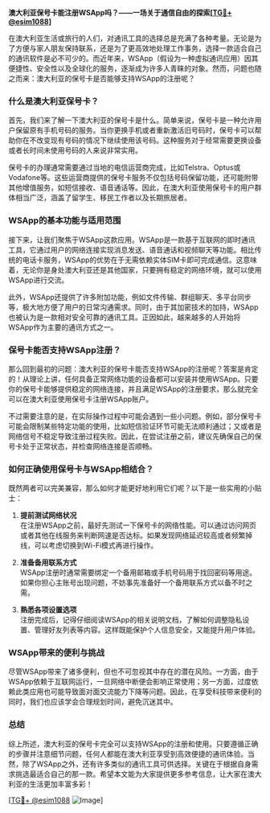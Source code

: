 **澳大利亚保号卡能注册WSApp吗？——一场关于通信自由的探索[[TG💪+ @esim1088](https://t.me/s/esim1088)]**

在澳大利亚生活或旅行的人们，对通讯工具的选择总是充满了各种考量。无论是为了方便与家人朋友保持联系，还是为了更高效地处理工作事务，选择一款适合自己的通讯软件是必不可少的。而近年来，WSApp（假设为一种虚拟通讯应用）因其便捷性、安全性以及全球化的服务，逐渐成为许多人青睐的对象。然而，问题也随之而来：澳大利亚的保号卡是否能够支持WSApp的注册呢？

### **什么是澳大利亚保号卡？**

首先，我们来了解一下澳大利亚的保号卡是什么。简单来说，保号卡是一种允许用户保留原有手机号码的服务。当你更换手机或者重新激活旧号码时，保号卡可以帮助你在不改变现有号码的情况下继续使用该号码。这种服务对于经常需要更换设备或者长时间未使用号码的人来说非常实用。

保号卡的办理通常需要通过当地的电信运营商完成，比如Telstra、Optus或Vodafone等。这些运营商提供的保号卡服务不仅包括号码保留功能，还可能附带其他增值服务，如短信接收、语音通话等。因此，在澳大利亚使用保号卡的用户群体相当广泛，涵盖了留学生、移民工作者以及长期旅居者。

### **WSApp的基本功能与适用范围**

接下来，让我们聚焦于WSApp这款应用。WSApp是一款基于互联网的即时通讯工具，它通过用户的网络连接实现消息发送、语音通话和视频聊天等功能。相比传统的电话卡服务，WSApp的优势在于无需依赖实体SIM卡即可完成通信。这意味着，无论你是身处澳大利亚还是其他国家，只要拥有稳定的网络环境，就可以使用WSApp进行交流。

此外，WSApp还提供了许多附加功能，例如文件传输、群组聊天、多平台同步等，极大地方便了用户的日常沟通需求。同时，由于其加密技术的加持，WSApp也被认为是一款相对安全可靠的通讯工具。正因如此，越来越多的人开始将WSApp作为主要的通讯方式之一。

### **保号卡能否支持WSApp注册？**

那么回到最初的问题：澳大利亚的保号卡能否支持WSApp的注册呢？答案是肯定的！从理论上讲，任何具备正常网络功能的设备都可以安装并使用WSApp。只要你的保号卡能够提供稳定的网络连接，并且满足WSApp的注册要求，那么就完全可以在澳大利亚使用保号卡注册WSApp账户。

不过需要注意的是，在实际操作过程中可能会遇到一些小问题。例如，部分保号卡可能会限制某些特定功能的使用，比如短信验证环节可能无法顺利通过；又或者是网络信号不稳定导致注册过程失败。因此，在尝试注册之前，建议先确保自己的保号卡处于正常状态，并检查网络连接是否顺畅。

### **如何正确使用保号卡与WSApp相结合？**

既然两者可以完美兼容，那么如何才能更好地利用它们呢？以下是一些实用的小贴士：

1. **提前测试网络状况**  
   在注册WSApp之前，最好先测试一下保号卡的网络性能。可以通过访问网页或者其他在线服务来判断网速是否达标。如果发现网络延迟较高或者频繁掉线，可以考虑切换到Wi-Fi模式再进行操作。

2. **准备备用联系方式**  
   WSApp注册时通常需要绑定一个备用邮箱或手机号码用于找回密码等用途。如果你担心主账号出现问题，不妨事先准备好一个备用联系方式以备不时之需。

3. **熟悉各项设置选项**  
   注册完成后，记得仔细阅读WSApp的相关说明文档，了解如何调整隐私设置、管理好友列表等内容。这样既能保护个人信息安全，又能提升用户体验。

### **WSApp带来的便利与挑战**

尽管WSApp带来了诸多便利，但也不可忽视其中存在的潜在风险。一方面，由于WSApp依赖于互联网运行，一旦网络中断便会影响正常使用；另一方面，过度依赖此类应用也可能导致面对面交流能力下降等问题。因此，在享受科技带来便利的同时，我们也应该学会合理规划时间，避免沉迷其中。

### **总结**

综上所述，澳大利亚的保号卡完全可以支持WSApp的注册和使用。只要遵循正确的步骤并注意细节问题，任何人都能在澳大利亚享受到高效便捷的通讯体验。当然，除了WSApp之外，还有许多类似的通讯工具可供选择。关键在于根据自身需求挑选最适合自己的那一款。希望本文能为大家提供更多参考信息，让大家在澳大利亚的生活更加丰富多彩！

[[TG💪+ @esim1088](https://t.me/s/esim1088) ![Image](https://i.postimg.cc/4NQfJmqS/Snipaste-2025-05-13-00-14-12.png)]